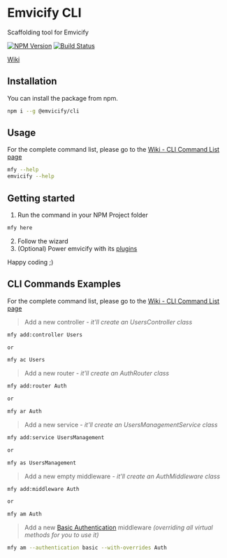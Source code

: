 # Emvicify CLI
Scaffolding tool for Emvicify

[![NPM Version][npm-image]][npm-url]
[![Build Status][travis-image]][travis-url]

[Wiki](https://github.com/lcnvdl/emvicify-cli/wiki)

## Installation
You can install the package from npm.
```bash
npm i --g @emvicify/cli
```

## Usage
For the complete command list, please go to the [Wiki - CLI Command List page](https://github.com/lcnvdl/emvicify-cli/wiki/CLI-Commands-List)
```bash
mfy --help
emvicify --help
```

## Getting started
1. Run the command in your NPM Project folder
```bash
mfy here
```
2. Follow the wizard
3. (Optional) Power emvicify with its [plugins](https://github.com/lcnvdl/emvicify-cli/wiki/Plugins)

Happy coding ;)

## CLI Commands Examples
For the complete command list, please go to the [Wiki - CLI Command List page](https://github.com/lcnvdl/emvicify-cli/wiki/CLI-Commands-List)

> Add a new controller *- it'll create an UsersController class*
```bash
mfy add:controller Users

or

mfy ac Users
```

> Add a new router *- it'll create an AuthRouter class*
```bash
mfy add:router Auth

or

mfy ar Auth
```

> Add a new service *- it'll create an UsersManagementService class*
```bash
mfy add:service UsersManagement

or

mfy as UsersManagement
```

> Add a new empty middleware *- it'll create an AuthMiddleware class*
```bash
mfy add:middleware Auth

or

mfy am Auth
```

> Add a new [Basic Authentication](https://en.wikipedia.org/wiki/Basic_access_authentication) middleware *(overriding all virtual methods for you to use it)*
```bash
mfy am --authentication basic --with-overrides Auth
```

[npm-image]: https://img.shields.io/npm/v/@emvicify/cli.svg?style=flat-square
[npm-url]: https://npmjs.org/package/@emvicify/cli
[travis-image]: https://img.shields.io/travis/lcnvdl/emvicify-cli/master.svg?style=flat-square
[travis-url]: https://travis-ci.org/lcnvdl/emvicify-cli
